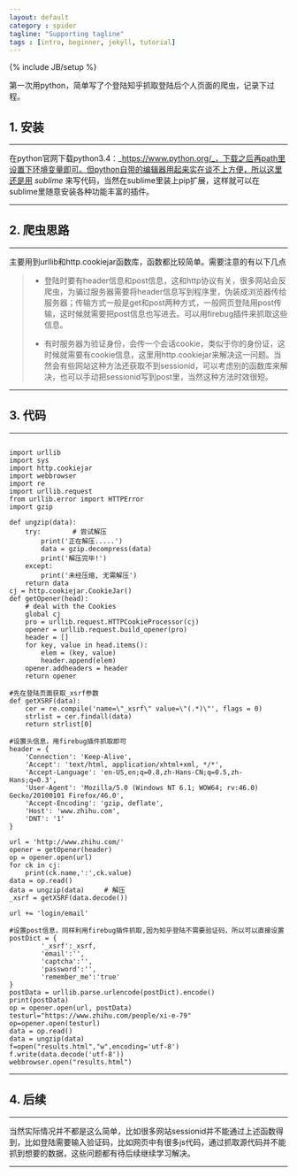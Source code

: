 ```yaml
---
layout: default
category : spider
tagline: "Supporting tagline"
tags : [intro, beginner, jekyll, tutorial]
---
```

{% include JB/setup %}


第一次用python，简单写了个登陆知乎抓取登陆后个人页面的爬虫，记录下过程。

## 1. 安装

---

在python官网下载python3.4：_https://www.python.org/_，下载之后再path里设置下环境变量即可。但python自带的编辑器用起来实在谈不上方便，所以这里还是用 _sublime_ 来写代码，当然在sublime里装上pip扩展，这样就可以在sublime里随意安装各种功能丰富的插件。

---

## 2. 爬虫思路

---

主要用到urllib和http.cookiejar函数库，函数都比较简单。需要注意的有以下几点

> - 登陆时要有header信息和post信息，这和http协议有关，很多网站会反爬虫，为骗过服务器需要将header信息写到程序里，伪装成浏览器传给服务器；传输方式一般是get和post两种方式，一般网页登陆用post传输，这时候就需要把post信息也写进去。可以用firebug插件来抓取这些信息。
> 
> - 有时服务器为验证身份，会传一个会话cookie，类似于你的身份证，这时候就需要有cookie信息，这里用http.cookiejar来解决这一问题。当然会有些网站这种方法还获取不到sessionid，可以考虑别的函数库来解决，也可以手动把sessionid写到post里，当然这种方法时效很短。

---

## 3. 代码

---

<pre><code>
import urllib  
import sys  
import http.cookiejar  
import webbrowser
import re
import urllib.request
from urllib.error import HTTPError
import gzip

def ungzip(data):
	try:        # 尝试解压
		print('正在解压.....')
		data = gzip.decompress(data)
		print('解压完毕!')
	except:
		print('未经压缩, 无需解压')
	return data
cj = http.cookiejar.CookieJar()   
def getOpener(head):
	# deal with the Cookies
	global cj
	pro = urllib.request.HTTPCookieProcessor(cj)
	opener = urllib.request.build_opener(pro)
	header = []
	for key, value in head.items():
		elem = (key, value)
		header.append(elem)
	opener.addheaders = header
	return opener 

#先在登陆页面获取_xsrf参数  
def getXSRF(data):
	cer = re.compile('name=\"_xsrf\" value=\"(.*)\"', flags = 0)
	strlist = cer.findall(data)
	return strlist[0]

#设置头信息，用firebug插件抓取即可
header = {
	'Connection': 'Keep-Alive',
	'Accept': 'text/html, application/xhtml+xml, */*',
	'Accept-Language': 'en-US,en;q=0.8,zh-Hans-CN;q=0.5,zh-Hans;q=0.3',
	'User-Agent': 'Mozilla/5.0 (Windows NT 6.1; WOW64; rv:46.0) Gecko/20100101 Firefox/46.0',
	'Accept-Encoding': 'gzip, deflate',
	'Host': 'www.zhihu.com',
	'DNT': '1'
}

url = 'http://www.zhihu.com/'
opener = getOpener(header)
op = opener.open(url)
for ck in cj: 
	print(ck.name,':',ck.value)
data = op.read()
data = ungzip(data)     # 解压
_xsrf = getXSRF(data.decode())

url += 'login/email'

#设置post信息，同样利用firebug插件抓取,因为知乎登陆不需要验证码，所以可以直接设置
postDict = {
		'_xsrf':_xsrf,
		'email':'',
		'captcha':'',
		'password':'',
		'remember_me':'true'
}
postData = urllib.parse.urlencode(postDict).encode()
print(postData)
op = opener.open(url, postData)
testurl="https://www.zhihu.com/people/xi-e-79"
op=opener.open(testurl)
data = op.read()
data = ungzip(data)
f=open("results.html","w",encoding='utf-8')
f.write(data.decode('utf-8'))
webbrowser.open("results.html")  
</code></pre>

---

## 4. 后续

---

当然实际情况并不都是这么简单，比如很多网站sessionid并不能通过上述函数得到，比如登陆需要输入验证码，比如网页中有很多js代码，通过抓取源代码并不能抓到想要的数据，这些问题都有待后续继续学习解决。

---